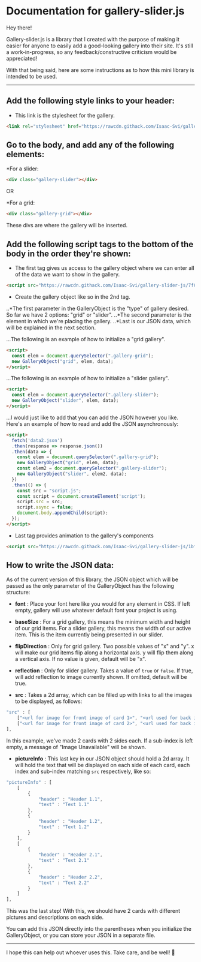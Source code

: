 # Documentation for gallery-slider.js

Hey there!

Gallery-slider.js is a library that I created with the purpose of making it easier for anyone to easily add a good-looking gallery into their site.  It's still a work-in-progress, so any feedback/constructive criticism would be appreciated!

With that being said, here are some instructions as to how this mini library is intended to be used.

---

## Add the following style links to your header:

* This link is the stylesheet for the gallery.
```html
<link rel="stylesheet" href="https://rawcdn.githack.com/Isaac-Svi/gallery-slider-js/7f68081c3502be4f02ecd2308d7ed4e6c146f9c1/styles.css">
```


## Go to the body, and add any of the following elements:

*For a slider:
```html
<div class="gallery-slider"></div>
```
OR

*For a grid:
```html
<div class="gallery-grid"></div>
```

These divs are where the gallery will be inserted.


## Add the following script tags to the bottom of the body in the order they're shown:

* The first tag gives us access to the gallery object where we can enter all of the data we want to show in the gallery.
```html
<script src="https://rawcdn.githack.com/Isaac-Svi/gallery-slider-js/7f68081c3502be4f02ecd2308d7ed4e6c146f9c1/galleryObjectMaker.js"></script>
```

* Create the gallery object like so in the 2nd tag. 

..*The first parameter in the GalleryObject is the "type" of gallery desired.  So far we have 2 options: "grid" or "slider".
..*The second parameter is the element in which we're placing the gallery.
..*Last is our JSON data, which will be explained in the next section.

...The following is an example of how to initialize a "grid gallery".
```html
<script>
  const elem = document.querySelector(".gallery-grid");
  new GalleryObject("grid", elem, data);
</script>
```

...The following is an example of how to initialize a "slider gallery".
```html
<script>
  const elem = document.querySelector(".gallery-slider");
  new GalleryObject("slider", elem, data);
</script>
```

...I would just like to add that you can add the JSON however you like.  Here's an example of how to read and add the JSON asynchronously:

```html
<script>
  fetch('data2.json')
  .then(response => response.json())
  .then(data => {
    const elem = document.querySelector(".gallery-grid");
    new GalleryObject("grid", elem, data);
    const elem2 = document.querySelector(".gallery-slider");
    new GalleryObject("slider", elem2, data);
  })
  .then(() => {
    const src = "script.js";
    const script = document.createElement('script');
    script.src = src;
    script.async = false;
    document.body.appendChild(script);
  });
</script>
```


* Last tag provides animation to the gallery's components
```html
<script src="https://rawcdn.githack.com/Isaac-Svi/gallery-slider-js/1bfbf72140c420303c1518ccdf4e6d29b3b6cc2f/script.js"></script>
```

## How to write the JSON data:

As of the current version of this library, the JSON object which will be passed as the only parameter of the GalleryObject has the following structure:

* **font** : 
		Place your font here like you would for any element in CSS. If left empty, gallery will use whatever default font your project is using.

* **baseSize** : 
		For a grid gallery, this means the minimum width and height of our grid items.
    For a slider gallery, this means the width of our active item.  This is the item currently being presented in our slider.

* **flipDirection** : 
    Only for grid gallery.
		Two possible values of "x" and "y".  x will make our grid items flip along a horizontal axis. y will flip them along a vertical axis.  If no value is given, default will be "x".

* **reflection** : 
    Only for slider gallery.
		Takes a value of ```true``` or ```false```.  If true, will add reflection to image currently shown. If omitted, default will be true.

* **src** : 
		Takes a 2d array, which can be filled up with links to all the images to be displayed, as follows:
		
```javascript
"src" : [
	["<url for image for front image of card 1>", "<url used for back image of card 1>"],
	["<url for image for front image of card 2>", "<url used for back image of card 2>"]
],
```
In this example, we've made 2 cards with 2 sides each.  If a sub-index is left empty, a message of "Image Unavailable" will be shown.
		
* **pictureInfo** :
		This last key in our JSON object should hold a 2d array.  It will hold the text that will be displayed on each side of each card, each index and sub-index matching ```src``` respectively, like so:
		
```javascript
"pictureInfo" : [
	[
		{
			"header" : "Header 1.1",
			"text" : "Text 1.1"
		},
		{
			"header" : "Header 1.2",
			"text" : "Text 1.2"
		}
	],
	[
		{
			"header" : "Header 2.1",
			"text" : "Text 2.1"
		},
		{
			"header" : "Header 2.2",
			"text" : "Text 2.2"
		}
	]
],
```
This was the last step!  With this, we should have 2 cards with different pictures and descriptions on each side.

You can add this JSON directly into the parentheses when you initialize the GalleryObject, or you can store your JSON in a separate file.
		
---

I hope this can help out whoever uses this. Take care, and be well! 👋

















